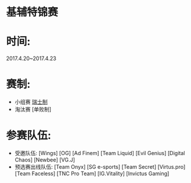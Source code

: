 # 基辅特锦赛

# 时间:
  2017.4.20~2017.4.23

# 赛制:
  - 小组赛 [瑞士制](http://baike.baidu.com/link?url=pmMXnpBEwVd3Wv0KQ04whr_8nkWY_27IeFVcTjiYMOufVlMUy3o1Xel5cW-xExNe7qlATbM999ZRAHWjYENSBaZrLuTZLc4pw0KAPpU-p_HZmPKYlUYZQs0BUEKXRp4J)
  - 淘汰赛 [单败制]

# 参赛队伍:
  - 受邀队伍: [Wings] [OG] [Ad Finem] [Team Liquid] [Evil Genius] [Digital Chaos] [Newbee] [VG.J]
  - 预选赛出线队伍: [Team Onyx] [SG e-sports] [Team Secret] [Virtus.pro] [Team Faceless] [TNC Pro Team] [IG.Vitality] [Invictus Gaming]

